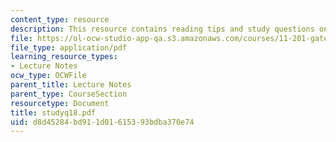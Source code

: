 ```yaml
---
content_type: resource
description: This resource contains reading tips and study questions on session 18.
file: https://ol-ocw-studio-app-qa.s3.amazonaws.com/courses/11-201-gateway-planning-action-fall-2005/d8d45284bd911d01615393bdba370e74_studyq18.pdf
file_type: application/pdf
learning_resource_types:
- Lecture Notes
ocw_type: OCWFile
parent_title: Lecture Notes
parent_type: CourseSection
resourcetype: Document
title: studyq18.pdf
uid: d8d45284-bd91-1d01-6153-93bdba370e74
---
```


